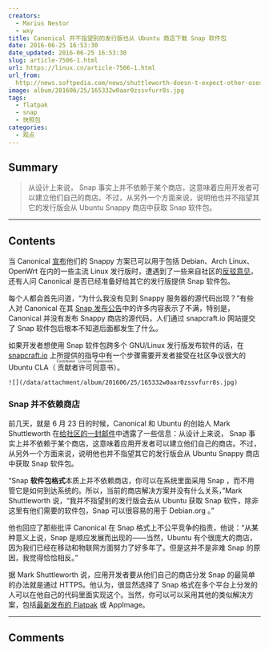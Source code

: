 ```yaml
---
creators:
  - Marius Nestor
  - wxy
title: Canonical 并不指望别的发行版也从 Ubuntu 商店下载 Snap 软件包
date: 2016-06-25 16:53:30
date_updated: 2016-06-25 16:53:30
slug: article-7506-1.html
url: https://linux.cn/article-7506-1.html
url_from: 
  http://news.softpedia.com/news/shuttleworth-doesn-t-expect-other-oses-to-want-to-fetch-snaps-from-ubuntu-store-505601.shtml
image: album/201606/25/165332w0aar0zssvfurr8s.jpg
tags:
  - flatpak
  - snap
  - 快照包
categories:
  - 观点
---
```


## Summary

> 从设计上来说， Snap 事实上并不依赖于某个商店，这意味着应用开发者可以建立他们自己的商店。不过，从另外一个方面来说，说明他也并不指望其它的发行版会从 Ubuntu Snappy 商店中获取 Snap 软件包。

***

<!-- more -->

## Contents

当 Canonical [宣布](https://linux.cn/article-7464-1.html)他们的 Snappy 方案已可以用于包括 Debian、Arch Linux、OpenWrt 在内的一些主流 Linux 发行版时，遭遇到了一些来自社区的[反驳意见](https://linux.cn/article-7484-1.html)，还有人问 Canonical 是否已经准备好给其它的发行版提供 Snap 软件包。

每个人都会首先问道，“为什么我没有见到 Snappy 服务器的源代码出现？”有些人对 Canonical 在其 [Snap 发布公告](https://insights.ubuntu.com/2016/06/14/universal-snap-packages-launch-on-multiple-linux-distros/)中的许多内容表示了不满，特别是，Canonical 并没有发布 Snappy 商店的源代码，人们通过 snapcraft.io 网站提交了 Snap 软件包后根本不知道后面都发生了什么。

如果开发者想使用 Snap 软件包跨多个 GNU/Linux 发行版发布软件的话，在 [snapcraft.io](http://snapcraft.io/) 上所提供的指导中有一个步骤需要开发者接受在社区争议很大的 Ubuntu CLA（<ruby> 贡献者许可同意书 <rp>  （ </rp> <rt>  Contributor License Agreement </rt> <rp>  ） </rp></ruby>）。

`![](/data/attachment/album/201606/25/165332w0aar0zssvfurr8s.jpg)`

### Snap 并不依赖商店

前几天，就是 6 月 23 日的时候，Canonical 和 Ubuntu 的创始人 Mark Shuttleworth 在[给社区的一封邮件](https://lists.ubuntu.com/archives/snapcraft/2016-June/000286.html)中透露了一些信息：从设计上来说， Snap 事实上并不依赖于某个商店，这意味着应用开发者可以建立他们自己的商店。不过，从另外一个方面来说，说明他也并不指望其它的发行版会从 Ubuntu Snappy 商店中获取 Snap 软件包。

“Snap **软件包格式**本质上并不依赖商店，你可以在系统里面采用 Snap ，而不用管它是如何到达系统的。所以，当前的商店解决方案并没有什么关系，”Mark Shuttleworth 说，“我并不指望别的发行版会去从 Ubuntu 获取 Snap 软件，除非这里有他们需要的软件包，Snap 可以很容易的用于 Debian.org 。”

他也回应了那些批评 Canonical 在 Snap 格式上不公平竞争的指责，他说：“从某种意义上说，Snap 是顺应发展而出现的——当然，Ubuntu 有个很庞大的商店，因为我们已经在移动和物联网方面努力了好多年了。但是这并不是非难 Snap 的原因，我觉得恰恰相反。”

据 Mark Shuttleworth 说，应用开发者要从他们自己的商店分发 Snap 的最简单的办法就是通过 HTTPS。他认为，很显然选择了 Snap 格式在多个平台上分发的人可以在他自己的代码里面实现这个。当然，你可以可以采用其他的类似解决方案，包括[最新发布的 Flatpak](https://linux.cn/article-7505-1.html) 或 AppImage。

***

## Comments

